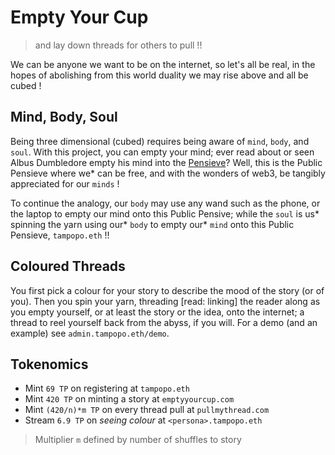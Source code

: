 # Empty Your Cup
> and lay down threads for others to pull !!

We can be anyone we want to be on the internet, so let's all be real, in the hopes of abolishing from this world duality we may rise above and all be cubed !

## Mind, Body, Soul

Being three dimensional (cubed) requires being aware of `mind`, `body`, and `soul`. With this project, you can empty your mind; ever read about or seen Albus Dumbledore empty his mind into the [Pensieve](https://harrypotter.fandom.com/wiki/Pensieve)? Well, this is the Public Pensieve where we* can be free, and with the wonders of web3, be tangibly appreciated for our `minds` !

To continue the analogy, our `body` may use any wand such as the phone, or the laptop to empty our mind onto this Public Pensive; while the `soul` is us* spinning the yarn using our* `body` to empty our* `mind` onto this Public Pensieve, `tampopo.eth` !! 

## Coloured Threads

You first pick a colour for your story to describe the mood of the story (or of you). Then you spin your yarn, threading [read: linking] the reader along as you empty yourself, or at least the story or the idea, onto the internet; a thread to reel yourself back from the abyss, if you will. For a demo (and an example) see `admin.tampopo.eth/demo`.

## Tokenomics

- Mint `69 TP` on registering at `tampopo.eth`
- Mint `420 TP` on minting a story at `emptyyourcup.com`
- Mint `(420/n)*m TP` on every thread pull at `pullmythread.com`
- Stream `6.9 TP` on _seeing colour_ at `<persona>.tampopo.eth`

> Multiplier `m` defined by number of shuffles to story